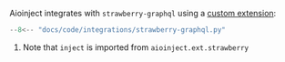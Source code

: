 Aioinject integrates with `strawberry-graphql` using a
[custom extension](https://strawberry.rocks/docs/guides/custom-extensions):

```python hl_lines="10 28"
--8<-- "docs/code/integrations/strawberry-graphql.py"
```

1. Note that `inject` is imported from `aioinject.ext.strawberry`
